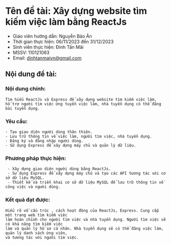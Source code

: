 # Tên đề tài: Xây dựng website tìm kiếm việc làm bằng ReactJs

* Giáo viên hướng dẫn: Nguyễn Bảo Ân
* Thời gian thực hiện: 06/11/2023 đến 31/12/2023
* Sinh viên thực hiện: Đinh Tấn Mãi       
* MSSV: 110121063
* Email: dinhtanmaivn@gmail.com


## Nội dung đề tài:
### Nội dung chính:
    Tìm hiểu ReactJs và Express để xây dựng website tìm kiếm việc làm, 
    hổ trợ người tìm việc ứng tuyển việc làm, nhà tuyển dụng có thể đăng bài tuyển dụng. 
### Yêu cầu: 
    - Tạo giao diện người dùng thân thiện.
    - Lưu trữ thông tin về việc làm, người tìm việc, nhà tuyển dụng.
    - Đăng ký và đăng nhập người dùng.
    - Sữ dụng Express để xây dựng máy chủ và quản lý dữ liệu.
### Phương pháp thực hiện: 
     - Xây dựng giao diện người dùng bằng ReactJs.
     - Sử dụng Express để xây dựng máy chủ và tạo các API tương tác với cơ sở dữ liệu MySQL.
     - Thiết kế và triển khai cơ sở dữ liệu MySQL để lưu trữ thông tin về công việc và người dùng.
### Kết quả đạt được:
    Hiểu rõ về cấu trúc , cách hoạt động của ReactJs, Express. Cung cấp một trang web tìm kiếm việc 
    làm hoàn chỉnh cho người tìm việc và nhà tuyển dụng. Người tìm việc sẽ có khả năng tìm kiếm việc
    làm và quản lý hồ sơ cá nhân. Nhà tuyển dụng sẽ có thể đăng việc làm, quản lý danh sách ứng viên, 
    và tương tác với người tìm việc.
